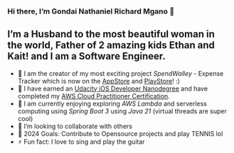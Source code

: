 ### Hi there, I’m Gondai Nathaniel Richard Mgano 👋
## I’m a Husband to the most beautiful woman in the world, Father of 2 amazing kids Ethan and Kait! and I am a Software Engineer.
- 🔭 I am the creator of my most exciting project *SpendWalley* - Expense Tracker which is now on the [AppStore](https://apps.apple.com/tr/app/spendwalley/id6443815046) and [PlayStore](https://play.google.com/store/apps/details?id=za.co.get.SpendWalley.spend_walley&pli=1)! :)
- 🌱 I have earned an [Udacity iOS Developer Nanodegree](https://graduation.udacity.com/confirm/PXVAHHKF) and have completed my [AWS Cloud Practitioner Certification](https://www.credly.com/badges/d2971603-01b0-489b-a7ae-afdfb6d67854).
- 🌱 I am currently enjoying exploring *AWS Lambda* and serverless computing using *Spring Boot 3* using *Java 21* (virtual threads are super cool)
- 👯 I’m looking to collaborate with others
- 🥅 2024 Goals:  Contribute to Opensource projects and play TENNIS lol
- ⚡ Fun fact: I love to sing and play the guitar

